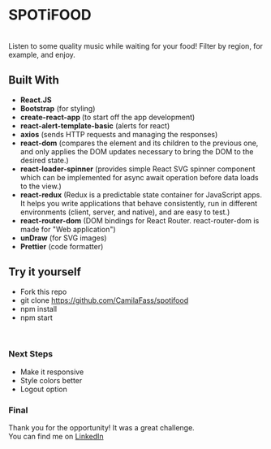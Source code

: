 # SPOTiFOOD

<br>
Listen to some quality music while waiting for your food! Filter by region, for example, and enjoy.
<br>

## Built With

- <b>React.JS</b>
- <b>Bootstrap</b> (for styling)
- <b>create-react-app </b>(to start off the app development)
- <b>react-alert-template-basic</b> (alerts for react)
- <b>axios</b> (sends HTTP requests and managing the responses)
- <b>react-dom</b> (compares the element and its children to the previous one, and only applies the DOM updates necessary to bring the DOM to the desired state.)
- <b>react-loader-spinner</b> (provides simple React SVG spinner component which can be implemented for async await operation before data loads to the view.)
- <b>react-redux</b> (Redux is a predictable state container for JavaScript apps. It helps you write applications that behave consistently, run in different environments (client, server, and native), and are easy to test.)
- <b>react-router-dom</b> (DOM bindings for React Router. react-router-dom is made for "Web application")
- <b>unDraw</b> (for SVG images)
- <b>Prettier</b> (code formatter)

## Try it yourself

- Fork this repo
- git clone https://github.com/CamilaFass/spotifood
- npm install
- npm start

<br>

### Next Steps

- Make it responsive
- Style colors better
- Logout option

### Final

Thank you for the opportunity! It was a great challenge.
<br>
You can find me on <a href="https://www.linkedin.com/in/fassarella/">LinkedIn</a>
